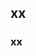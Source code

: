 <!--
 * @Author: Tom
 * @LastEditors: Tom
 * @Date: 2022-09-07 15:59:36
 * @LastEditTime: 2022-09-07 16:21:18
 * @Email: Tom
 * @FilePath: \problem\docs\md\ms\js.md
 * @Environment: Win 10
 * @Description:
-->

## xx

### xx
